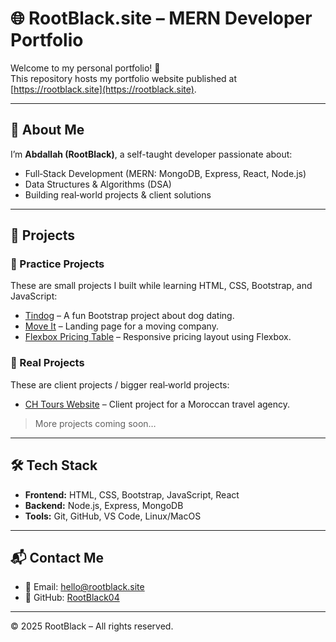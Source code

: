 # 🌐 RootBlack.site – MERN Developer Portfolio

Welcome to my personal portfolio! 🚀  
This repository hosts my portfolio website published at [https://rootblack.site](https://rootblack.site).

---

## 👋 About Me
I’m **Abdallah (RootBlack)**, a self-taught developer passionate about:
- Full‑Stack Development (MERN: MongoDB, Express, React, Node.js)
- Data Structures & Algorithms (DSA)
- Building real‑world projects & client solutions

---

## 📂 Projects

### 🔹 Practice Projects
These are small projects I built while learning HTML, CSS, Bootstrap, and JavaScript:

- [Tindog](https://rootblack.site/tindog/) – A fun Bootstrap project about dog dating.  
- [Move It](https://rootblack.site/move-it-bootstrap/) – Landing page for a moving company.  
- [Flexbox Pricing Table](https://rootblack.site/flexbox-pricing-table/) – Responsive pricing layout using Flexbox.  

### 🔹 Real Projects
These are client projects / bigger real‑world projects:

- [CH Tours Website](https://chtoursmarrakech.com/) – Client project for a Moroccan travel agency.  

> More projects coming soon…

---

## 🛠️ Tech Stack
- **Frontend:** HTML, CSS, Bootstrap, JavaScript, React  
- **Backend:** Node.js, Express, MongoDB  
- **Tools:** Git, GitHub, VS Code, Linux/MacOS  

---

## 📬 Contact Me
- 📧 Email: [hello@rootblack.site](mailto:hello@rootblack.site)  
- 🐙 GitHub: [RootBlack04](https://github.com/RootBlack04)  

---

© 2025 RootBlack – All rights reserved.
